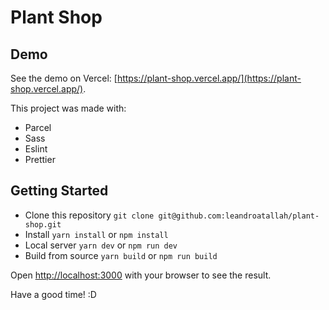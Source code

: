 # Plant Shop

## Demo

See the demo on Vercel: [https://plant-shop.vercel.app/](https://plant-shop.vercel.app/).

This project was made with:

- Parcel
- Sass
- Eslint
- Prettier

## Getting Started

- Clone this repository `git clone git@github.com:leandroatallah/plant-shop.git`
- Install `yarn install` or `npm install`
- Local server `yarn dev` or `npm run dev`
- Build from source `yarn build` or `npm run build`

Open [http://localhost:3000](http://localhost:3000) with your browser to see the result.

Have a good time! :D
